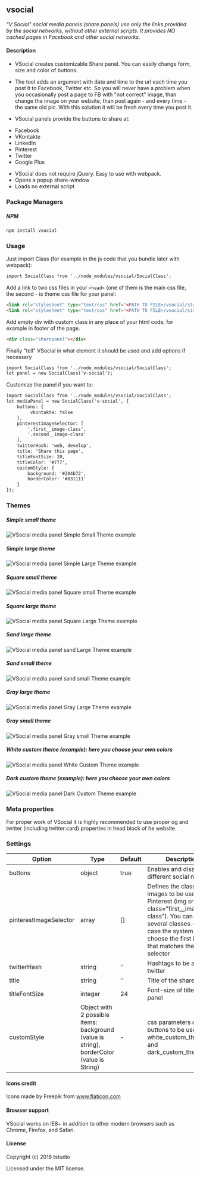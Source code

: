 vsocial
-------

_"V Social" social media panels (share panels) use only the links provided by the social networks, without other external scripts. It provides NO cached pages in Facebook and other social networks._

#### Description

* VSocial creates customizable Share panel. You can easily change form, size and color of buttons.
* The tool adds an argument with date and time to the url each time you post it to Facebook, Twitter etc. So you will never have a problem when you occasionally post a page to FB with "not correct" image, than change the image on your website, than post again - and every time - the same old pic. With this solution it will be fresh every time you post it.

* VSocial panels provide the buttons to share at:

- Facebook
- VKontakte
- LinkedIn
- Pinterest
- Twitter
- Google Plus

* VSocial does not require jQuery. Easy to use with webpack.
* Opens a popup share-window
* Loads no external script

### Package Managers

##### NPM

```sh
npm install vsocial
```

### Usage

Just import Class (for example in the js code that you bundle later with webpack):

```html
import SocialClass from '../node_modules/vsocial/SocialClass';
```

Add a link to two css files in your `<head>` (one of them is the main css file, the second - is theme css file for your panel:

```html
<link rel="stylesheet" type="text/css" href="<PATH TO FILE>/vsocial/style.css" media="all">
<link rel="stylesheet" type="text/css" href="<PATH TO FILE>/vsocial/simple_small_theme.css" media="all">
```

Add empty div with custom class in any place of your html code, for example in footer of the page.

```html
<div class="sharepanel"></div>
```

Finally "tell" VSocial in what element it should be used and add options if necessary
```html
import SocialClass from '../node_modules/vsocial/SocialClass';
let panel = new SocialClass('v-social');
```

Customize the panel if you want to:
```html
import SocialClass from '../node_modules/vsocial/SocialClass';
let mediaPanel = new SocialClass('v-social', {
    buttons: {
         vkontakte: false
    },
    pinterestImageSelector: [
        '.first__image-class',
        '.second__image-class'
    ],
    twitterHash: 'web, develop',
    title: 'Share this page',
    titleFontSize: 20,
    titleColor: '#777',
    customStyle: {
        background: '#204b72',
        borderColor: '#831111'
    }
});
```

### Themes

##### Simple small theme

<img src="https://terina-studio.com/sites/default/files/images/vsocial/simple_small.png" alt="VSocial media panel Simple Small Theme example" />

##### Simple large theme

<img src="https://terina-studio.com/sites/default/files/images/vsocial/simple_large.png" alt="VSocial media panel Simple Large Theme example" />

##### Square small theme

<img src="https://terina-studio.com/sites/default/files/images/vsocial/square_small.png" alt="VSocial media panel Square small Theme example" />

##### Square large theme

<img src="http://terina-studio.com/sites/default/files/images/vsocial/square_large.png" alt="VSocial media panel Square Large Theme example" />

##### Sand large theme

<img src="http://terina-studio.com/sites/default/files/images/vsocial/sand_large.png" alt="VSocial media panel sand Large Theme example" />

##### Sand small theme

<img src="http://terina-studio.com/sites/default/files/images/vsocial/sand_small.png" alt="VSocial media panel sand small Theme example" />

##### Gray large theme

<img src="http://terina-studio.com/sites/default/files/images/vsocial/gray_large.png" alt="VSocial media panel Gray Large Theme example" />

##### Gray small theme

<img src="http://terina-studio.com/sites/default/files/images/vsocial/gray_small.png" alt="VSocial media panel Gray small Theme example" />

##### White custom theme (example): here you choose your own colors

<img src="http://terina-studio.com/sites/default/files/images/vsocial/white_custom.png" alt="VSocial media panel White Custom Theme example" />

##### Dark custom theme (example): here you choose your own colors

<img src="http://terina-studio.com/sites/default/files/images/vsocial/dark_custom.png" alt="VSocial media panel Dark Custom Theme example" />


### Meta properties

For proper work of VSocial it is highly recommended to use proper og and twitter (including twitter:card) properties in head block of he website

### Settings

Option | Type | Default | Description
------ | ---- | ------- | -----------
buttons | object | true | Enables and disables different social networks
pinterestImageSelector | array | [] | Defines the classes of images to be used for Pinterest (img src="" class="first__image-class"). You can specify several classes - in this case the system will choose the first image that matches the selector
twitterHash | string | '' | Hashtags to be added to twitter
title | string | '' | Title of the share panel
titleFontSize | integer | 24 | Font-size of title of the panel
customStyle | Object with 2 possible items: background (value is string), borderColor (value is String) | - | css parameters of the buttons to be used with white_custom_theme.css and dark_custom_theme.css

#### Icons credit

Icons made by Freepik from www.flaticon.com

#### Browser support

VSocial works on IE8+ in addition to other modern browsers such as Chrome, Firefox, and Safari.

#### License

Copyright (c) 2018 tstudio

Licensed under the MIT license.
